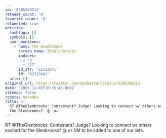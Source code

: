 ```yaml
---
id: '5395369213'
retweet_count: '0'
favorite_count: '0'
retweeted: true
entities:
  hashtags: []
  symbols: []
  user_mentions:
    - name: The Glenbrooks
      screen_name: TheGlenbrooks
      indices:
        - '3'
        - '17'
      id_str: '62313841'
      id: '62313841'
  urls: []
original_url: https://twitter.com/benbalter/status/5395369213
date: '2009-11-03T16:35:48.000Z'
sitemap: false
robots: noindex
title: >-
  RT @TheGlenbrooks: Contestant? Judge? Looking to connect w/ others excited for
  the Glenbrooks?  @  o…
---
```


RT @TheGlenbrooks: Contestant? Judge? Looking to connect w/ others excited for the Glenbrooks?  @  or DM to be added to one of our lists.